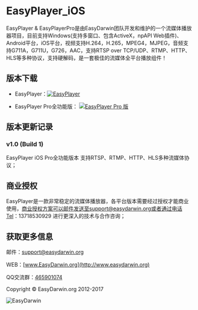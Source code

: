 # EasyPlayer_iOS
EasyPlayer & EasyPlayerPro是由EasyDarwin团队开发和维护的一个流媒体播放器项目，目前支持Windows(支持多窗口、包含ActiveX，npAPI Web插件)、Android平台，iOS平台，视频支持H.264，H.265，MPEG4，MJPEG，音频支持G711A，G711U，G726，AAC，支持RTSP over TCP/UDP、RTMP、HTTP、HLS等多种协议，支持硬解码，是一套极佳的流媒体全平台播放组件！

## 版本下载 ##
- EasyPlayer：[![EasyPlayer](http://www.easydarwin.org/github/images/easyplayer/easyplayerios20170313.png)](https://itunes.apple.com/us/app/easy-player/id1158675416?l=zh&ls=1&mt=8)


- EasyPlayer Pro全功能版：
[![EasyPlayer Pro 版](http://www.easydarwin.org/github/images/easyplayer/easyplayerproios20170313.png)](https://itunes.apple.com/us/app/easyplayerpro/id1205087581?l=zh&ls=1&mt=8)
## 版本更新记录 ##
### v1.0 (Build 1) ###
EasyPlayer iOS Pro全功能版本
支持RTSP、RTMP、HTTP、HLS多种流媒体协议；

## 商业授权 ##
EasyPlayer是一款非常稳定的流媒体播放器，各平台版本需要经过授权才能商业使用，商业授权方案可以邮件发送至support@easydarwin.org或者通过电话Tel：13718530929 进行更深入的技术与合作咨询；


## 获取更多信息 ##

邮件：[support@easydarwin.org](mailto:support@easydarwin.org) 

WEB：[www.EasyDarwin.org](http://www.easydarwin.org)

QQ交流群：[465901074](http://jq.qq.com/?_wv=1027&k=2G045mo "EasyPusher & EasyRTSPClient")

Copyright &copy; EasyDarwin.org 2012-2017

![EasyDarwin](http://www.easydarwin.org/skin/easydarwin/images/wx_qrcode.jpg)
